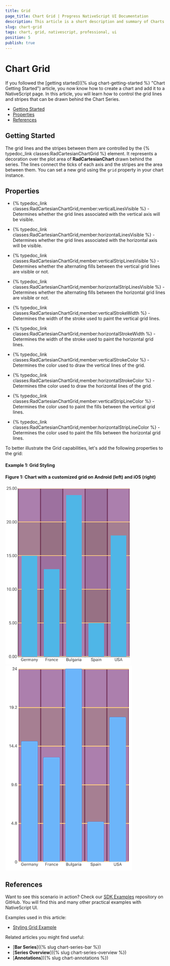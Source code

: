```yaml
---
title: Grid
page_title: Chart Grid | Progress NativeScript UI Documentation
description: This article is a short description and summary of Charts Grid's features.
slug: chart-grid
tags: chart, grid, nativescript, professional, ui
position: 5
publish: true
---
```


# Chart Grid

If you followed the [getting started]({% slug chart-getting-started %} "Chart Getting Started") article, you now know how to create a chart and add it to a NativeScript page. In this article, you will learn how to control the grid lines and stripes that can be drawn behind the Chart Series.

* [Getting Started](#getting-started)
* [Properties](#properties)
* [References](#references)

## Getting Started

The grid lines and the stripes between them are controlled by the {% typedoc_link classes:RadCartesianChartGrid %} element. It represents a decoration over the plot area of **RadCartesianChart** drawn behind the series. The lines connect the ticks of each axis and the stripes are the area between them. You can set a new grid using the `grid` property in your chart instance.

## Properties

- {% typedoc_link classes:RadCartesianChartGrid,member:verticalLinesVisible %} - Determines whether the grid lines associated with the vertical axis will be visible.
- {% typedoc_link classes:RadCartesianChartGrid,member:horizontalLinesVisible %} - Determines whether the grid lines associated with the horizontal axis will be visible.

- {% typedoc_link classes:RadCartesianChartGrid,member:verticalStripLinesVisible %} - Determines whether the alternating fills between the vertical grid lines are visible or not.
- {% typedoc_link classes:RadCartesianChartGrid,member:horizontalStripLinesVisible %} - Determines whether the alternating fills between the horizontal grid lines are visible or not.

- {% typedoc_link classes:RadCartesianChartGrid,member:verticalStrokeWidth %} - Determines the width of the stroke used to paint the vertical grid lines.
- {% typedoc_link classes:RadCartesianChartGrid,member:horizontalStrokeWidth %} - Determines the width of the stroke used to paint the horizontal grid lines.

- {% typedoc_link classes:RadCartesianChartGrid,member:verticalStrokeColor %} - Determines the color used to draw the vertical lines of the grid.
- {% typedoc_link classes:RadCartesianChartGrid,member:horizontalStrokeColor %} - Determines tthe color used to draw the horizontal lines of the grid.

- {% typedoc_link classes:RadCartesianChartGrid,member:verticalStripLineColor %} - Determines the color used to paint the fills between the vertical grid lines.
- {% typedoc_link classes:RadCartesianChartGrid,member:horizontalStripLineColor %} - Determines the color used to paint the fills between the horizontal grid lines.

To better illustrate the Grid capabilities, let's add the following properties to the grid:

#### Example 1: Grid Styling

<snippet id='grid-styling'/>

#### Figure 1: Chart with a customized grid on Android (left) and iOS (right)

![Axis styling](../../img/ns_ui/grid_styling_android.png "Grid Styling on Android.") ![Cartesian chart: Bar series](../../img/ns_ui/grid_styling_ios.png "Grid Styling on iOS.")

## References

Want to see this scenario in action?
Check our [SDK Examples](https://github.com/NativeScript/nativescript-ui-samples) repository on GitHub. You will find this and many other practical examples with NativeScript UI.

Examples used in this article:

* [Styling Grid Example](https://github.com/NativeScript/nativescript-ui-samples/tree/master/chart/app/examples/styling)

Related articles you might find useful:

* [**Bar Series**]({% slug chart-series-bar %})
* [**Series Overview**]({% slug chart-series-overview %})
* [**Annotations**]({% slug chart-annotations %})
